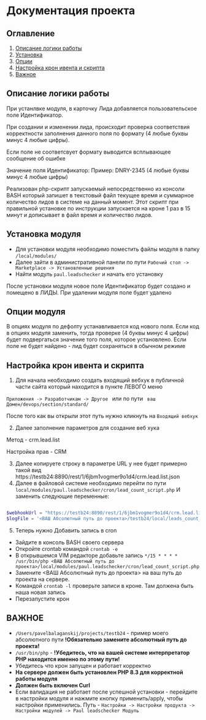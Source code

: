 # Документация проекта
## Оглавление
1. [Описание логики работы](#описание-логики-работы)
2. [Установка](#установка-модуля)
3. [Опции](#опции-модуля)
4. [Настройка крон ивента и скрипта](#настройка-крон-ивента-и-скрипта)
5. [Важное](#важное)


## Описание логики работы

При устанлвке модуля, в карточку Лида добавляется пользовательское поле Идентификатор.

При создании и изменении лида, происходит проверка соответствия корректности заполнения данного поля по формату (4 любые буквы минус 4 любые цифры).

Если поле не соответсвует формату выводится всплывающее сообщение об ошибке

Значение поля Идентификатор:
Пример: DNRY-2345 (4 любые буквы минус 4 любые цифры)

Реализован php-скрипт запускаемый непосредственно из консоли BASH который запишет в текстовый файл текущее время и суммарное количество лидов в системе на данный момент.
Этот скрипт при правильной установке по инструкции запускается на кроне 1 раз в 15 минут и дописывает в файл время и количество лидов.



## Установка модуля
* Для установки модуля необходимо поместить файлы модуля в папку `/local/modules/`
* Далее зайти в административной панели по пути `Рабочий стол -> Marketplace -> Установленные решения`
* Найти модуль  `paul.leadschecker` и начать его установку


После установки модуля новое поле Идентификатор будет создано и помещено в ЛИДЫ.  При удалении модуля поле будет удалено

## Опции модуля

В опциях модуля по дефолту устанавливается код нового поля. 
Если код в опциях модуля заменить, 
тогда проверке (4 буквы минус 4 цифры) будет подвергаться
значение того поля, которое установлено. Если поле не будет найдено - лид будет сохраняться в обычном режиме


##  Настройка крон ивента и скрипта

1. Для начала  необходимо создать входящий
вебхук в публичной части сайта который находится в  пункте ЛЕВОГО меню

`Приложения -> Разработчикам -> Другое ` или по пути ` ваш Домен/devops/section/standard/`

После того как вы открыли этот путь нужно кликнуть на `Входящий вебхук`


2. Далее заполнение параметров для создание веб хука

Метод - crm.lead.list 

Настройка прав - CRM

3. Далее копируете строку в параметре URL  у нее будет примерно такой вид https://testb24:8890/rest/1/6jbm1vogmer9o1d4/crm.lead.list.json
4. Далее в файловой системе необходимо перейти по пути `local/modules/paul.leadschecker/cron/lead_count_script.php`
И заменить следующие переменные:

```php

$webhookUrl = "https://testb24:8890/rest/1/6jbm1vogmer9o1d4/crm.lead.list.json"; // в Эту переменную нужно вставить ваш вебхук
$logFile = '<ВАШ Абсолютный путь до проекта>/testb24/local/leads_count_log.txt'; //  В эту переменную полный путь где будет находиться файл логов


```

5. Теперь нужно Добавить запись в cron 
 - Зайдите в консоль BASH своего сервера
 - Откройте crontab командой `crontab -e`
 - В открывшемся VIM редакторе добавьте запись `*/15 * * * * /usr/bin/php <ВАШ Абсолютный путь до проекта>/local/modules/paul.leadschecker/cron/lead_count_script.php`
 - Замените <ВАШ Абсолютный путь до проекта> на ваш путь до проекта на сервере.
 - Командой `crontab -l` проверьте записи в кроне. Там должена быть наша новая запись
 - Перезапустите крон

## ВАЖНОЕ
* `/Users/pavelbalaganskij/projects/testb24` - пример моего абсолютного пути   **!Обязательно замените абсолютный путь до проекта!**
* `/usr/bin/php` -  **!Убедитесь, что на вашей системе интерпретатор PHP находится именно по этому пути!**
* Убедитесь что крон запущен и работает корректно
* **На сервере должен быть установлен PHP 8.3 для корректной работы модуля**
* **Должен быть включен Curl**
* Если валидация не работает после успешной установки -  перейдите в настройки модуля и нажмите кнопку применить/apply,  чтобы настройки применились.
  Путь - `Настройки -> Настройки продукта -> Настройки модулей -> Paul leadschecker Модуль`




